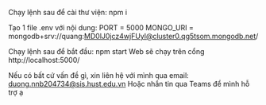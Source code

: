 Chạy lệnh sau để cài thư viện: npm i

Tạo 1 file .env với nội dung:
PORT = 5000
MONGO_URI = mongodb+srv://quang:MD0lJ0jcz4wjFUyl@cluster0.qg5tsom.mongodb.net/

Chạy lệnh sau để bắt đầu: npm start
Web sẽ chạy trên cổng http://localhost:5000/

Nếu có bất cứ vấn đề gì, xin liên hệ với mình qua email:
duong.nnb204734@sis.hust.edu.vn
Hoặc nhắn tin qua Teams để mình hỗ trợ ạ
